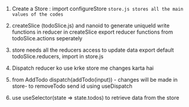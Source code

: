1. Create a Store : import configureStore  ```store.js stores all the main values of the codes```

2. createSlice (todoSlice.js)   and nanoid to generate uniqueId
        write functions in reducer in createSlice
        export reducer functions from todoSlice.actions seperately

3. store needs all the reducers access to update data
    export default todoSlice.reducers,
    import in store.js

4. Dispatch reducer ko use krke  store me changes karta hai
5. from AddTodo dispatch(addTodo(input)) - changes will be made in store-
    to removeTodo send id using useDispatch

6. use useSelector(state => state.todos) to retrieve data from the store